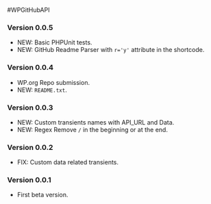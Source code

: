 #WPGitHubAPI

### Version 0.0.5
- NEW: Basic PHPUnit tests.
- NEW: GitHub Readme Parser with `r='y'` attribute in the shortcode.

### Version 0.0.4
- WP.org Repo submission.
- NEW: `README.txt`.

### Version 0.0.3
- NEW: Custom transients names with API_URL and Data.
- NEW: Regex Remove `/` in the beginning or at the end.

### Version 0.0.2
- FIX: Custom data related transients.

### Version 0.0.1
- First beta version.
